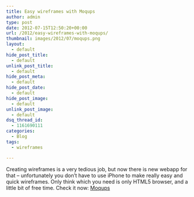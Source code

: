 ```yaml
---
title: Easy wireframes with Moqups
author: admin
type: post
date: 2012-07-15T12:50:20+00:00
url: /2012/easy-wireframes-with-moqups/
thumbnail: images/2012/07/moqups.png
layout:
  - default
hide_post_title:
  - default
unlink_post_title:
  - default
hide_post_meta:
  - default
hide_post_date:
  - default
hide_post_image:
  - default
unlink_post_image:
  - default
dsq_thread_id:
  - 1161690111
categories:
  - Blog
tags:
  - wireframes

---
```

Creating wireframes is a very tedious job, but now there is new webapp for that – unfortunately you don’t have to use iPhone to make really easy and quick wireframes. Only think which you need is only HTML5 browser, and a little bit of free time. Check it now: [Moqups](https://moqups.com/)